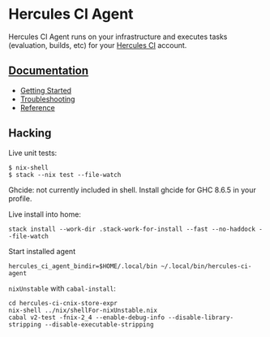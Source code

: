 # Hercules CI Agent

Hercules CI Agent runs on your infrastructure and executes tasks (evaluation, builds, etc)
for your [Hercules CI](https://hercules-ci.com/) account.

## [Documentation](https://docs.hercules-ci.com)

- [Getting Started](https://docs.hercules-ci.com/hercules-ci/getting-started/)
- [Troubleshooting](https://docs.hercules-ci.com/hercules-ci/troubleshooting/)
- [Reference](https://docs.hercules-ci.com/hercules-ci/reference/)

## Hacking

Live unit tests:

    $ nix-shell
    $ stack --nix test --file-watch

Ghcide: not currently included in shell. Install ghcide for GHC 8.6.5 in your profile.


Live install into home:

    stack install --work-dir .stack-work-for-install --fast --no-haddock --file-watch

Start installed agent

    hercules_ci_agent_bindir=$HOME/.local/bin ~/.local/bin/hercules-ci-agent

`nixUnstable` with `cabal-install`:

    cd hercules-ci-cnix-store-expr
    nix-shell ../nix/shellFor-nixUnstable.nix
    cabal v2-test -fnix-2_4 --enable-debug-info --disable-library-stripping --disable-executable-stripping
